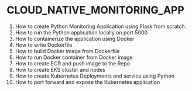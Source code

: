 # CLOUD_NATIVE_MONITORING_APP
1. How to create Python Monitoring Application using Flask from scratch.
2. How to run the Python application locally on port 5000
3. How to containerize the application using Docker
4. How to write Dockerfile
5. How to build Docker image from Dockerfile
6. How to run Docker container from Docker image
7. How to create ECR and push image to the Repo
8. How to create EKS cluster and nodes
9. How to create Kubernetes Deployments and service using Python
10. How to port forward and expose the Kubernetes application 

